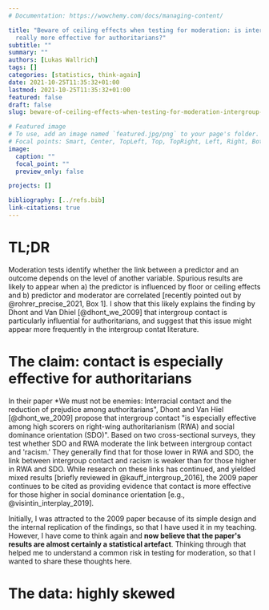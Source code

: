```yaml
---
# Documentation: https://wowchemy.com/docs/managing-content/

title: "Beware of ceiling effects when testing for moderation: is intergroup contact
  really more effective for authoritarians?"
subtitle: ""
summary: ""
authors: [Lukas Wallrich]
tags: []
categories: [statistics, think-again]
date: 2021-10-25T11:35:32+01:00
lastmod: 2021-10-25T11:35:32+01:00
featured: false
draft: false
slug: beware-of-ceiling-effects-when-testing-for-moderation-intergroup-contact

# Featured image
# To use, add an image named `featured.jpg/png` to your page's folder.
# Focal points: Smart, Center, TopLeft, Top, TopRight, Left, Right, BottomLeft, Bottom, BottomRight.
image:
  caption: ""
  focal_point: ""
  preview_only: false

projects: []

bibliography: [../refs.bib]
link-citations: true
---
```


# TL;DR

Moderation tests identify whether the link between a predictor and an outcome depends on the level of another variable. Spurious results are likely to appear when a) the predictor is influenced by floor or ceiling effects and b) predictor and moderator are correlated [recently pointed out by @rohrer_precise_2021, Box 1]. I show that this likely explains the finding by Dhont and Van Dhiel [@dhont_we_2009] that intergroup contact is particularly influential for authoritarians, and suggest that this issue might appear more frequently in the intergroup contat literature.

# The claim: contact is especially effective for authoritarians

In their paper *We must not be enemies: Interracial contact and the reduction of prejudice among authoritarians", Dhont and Van Hiel [@dhont_we_2009] propose that intergroup contact "is especially effective among high scorers on right-wing authoritarianism (RWA) and social dominance orientation (SDO)". Based on two cross-sectional surveys, they test whether SDO and RWA moderate the link between intergroup contact and 'racism.' They generally find that for those lower in RWA and SDO, the link between intergroup contact and racism is weaker than for those higher in RWA and SDO. While research on these links has continued, and yielded mixed results [briefly reviewed in @kauff_intergroup_2016], the 2009 paper continues to be cited as providing evidence that contact is more effective for those higher in social dominance orientation [e.g., @visintin_interplay_2019].

Initially, I was attracted to the 2009 paper because of its simple design and the internal replication of the findings, so that I have used it in my teaching. However, I have come to think again and **now believe that the paper's results are almost certainly a statistical artefact**. Thinking through that helped me to understand a common risk in testing for moderation, so that I wanted to share these thoughts here.

# The data: highly skewed







